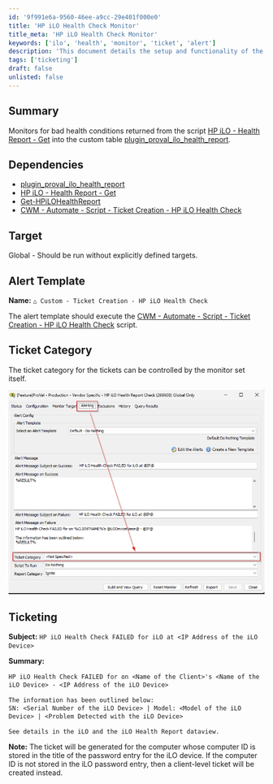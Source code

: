 ```yaml
---
id: '9f991e6a-9560-46ee-a9cc-29e401f000e0'
title: 'HP iLO Health Check Monitor'
title_meta: 'HP iLO Health Check Monitor'
keywords: ['ilo', 'health', 'monitor', 'ticket', 'alert']
description: 'This document details the setup and functionality of the HP iLO Health Check Monitor, which tracks bad health conditions reported by the HP iLO Health Report script and creates tickets based on these alerts. It includes dependencies, alert templates, and ticketing procedures to ensure effective monitoring and response.'
tags: ['ticketing']
draft: false
unlisted: false
---
```


## Summary

Monitors for bad health conditions returned from the script [HP iLO - Health Report - Get](<../scripts/HP iLO - Health Report - Get.md>) into the custom table [plugin_proval_ilo_health_report](<../tables/plugin_proval_ilo_health_report.md>).

## Dependencies

- [plugin_proval_ilo_health_report](<../tables/plugin_proval_ilo_health_report.md>)
- [HP iLO - Health Report - Get](<../scripts/HP iLO - Health Report - Get.md>)
- [Get-HPiLOHealthReport](<../../powershell/Get-HPiLOHealthReport.md>)
- [CWM - Automate - Script - Ticket Creation - HP iLO Health Check](<../scripts/Ticket Creation - HP iLO Health Check.md>)

## Target

Global - Should be run without explicitly defined targets.

## Alert Template

**Name:** `△ Custom - Ticket Creation - HP iLO Health Check`

The alert template should execute the [CWM - Automate - Script - Ticket Creation - HP iLO Health Check](<../scripts/Ticket Creation - HP iLO Health Check.md>) script.

## Ticket Category

The ticket category for the tickets can be controlled by the monitor set itself.

![Ticket Category Image](../../../static/img/HP-iLO-Health-Report-Check/image_1.png)

## Ticketing

**Subject:** `HP iLO Health Check FAILED for iLO at <IP Address of the iLO Device>`

**Summary:**

```
HP iLO Health Check FAILED for on <Name of the Client>'s <Name of the iLO Device> - <IP Address of the iLO Device>
```

```
The information has been outlined below:
SN: <Serial Number of the iLO Device> | Model: <Model of the iLO Device> | <Problem Detected with the iLO Device>
```

```
See details in the iLO and the iLO Health Report dataview.
```

**Note:** The ticket will be generated for the computer whose computer ID is stored in the title of the password entry for the iLO device. If the computer ID is not stored in the iLO password entry, then a client-level ticket will be created instead.

